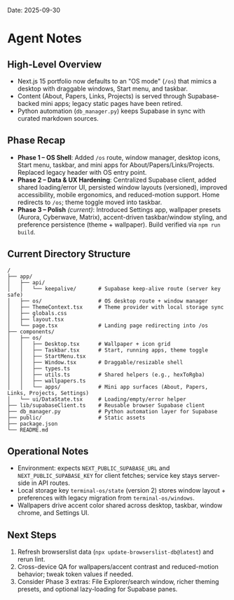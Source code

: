 Date: 2025-09-30

# Agent Notes

## High-Level Overview
- Next.js 15 portfolio now defaults to an "OS mode" (`/os`) that mimics a desktop with draggable windows, Start menu, and taskbar.
- Content (About, Papers, Links, Projects) is served through Supabase-backed mini apps; legacy static pages have been retired.
- Python automation (`db_manager.py`) keeps Supabase in sync with curated markdown sources.

## Phase Recap
- **Phase 1 – OS Shell**: Added `/os` route, window manager, desktop icons, Start menu, taskbar, and mini apps for About/Papers/Links/Projects. Replaced legacy header with OS entry point.
- **Phase 2 – Data & UX Hardening**: Centralized Supabase client, added shared loading/error UI, persisted window layouts (versioned), improved accessibility, mobile ergonomics, and reduced-motion support. Home redirects to `/os`; theme toggle moved into taskbar.
- **Phase 3 – Polish** *(current)*: Introduced Settings app, wallpaper presets (Aurora, Cyberwave, Matrix), accent-driven taskbar/window styling, and preference persistence (theme + wallpaper). Build verified via `npm run build`.

## Current Directory Structure
```
/
├── app/
│   ├── api/
│   │   └── keepalive/       # Supabase keep-alive route (server key safe)
│   ├── os/                  # OS desktop route + window manager
│   ├── ThemeContext.tsx     # Theme provider with local storage sync
│   ├── globals.css
│   ├── layout.tsx
│   └── page.tsx             # Landing page redirecting into /os
├── components/
│   ├── os/
│   │   ├── Desktop.tsx      # Wallpaper + icon grid
│   │   ├── Taskbar.tsx      # Start, running apps, theme toggle
│   │   ├── StartMenu.tsx
│   │   ├── Window.tsx       # Draggable/resizable shell
│   │   ├── types.ts
│   │   ├── utils.ts         # Shared helpers (e.g., hexToRgba)
│   │   ├── wallpapers.ts
│   │   └── apps/            # Mini app surfaces (About, Papers, Links, Projects, Settings)
│   └── ui/DataState.tsx     # Loading/empty/error helper
├── lib/supabaseClient.ts    # Reusable browser Supabase client
├── db_manager.py            # Python automation layer for Supabase
├── public/                  # Static assets
├── package.json
└── README.md
```

## Operational Notes
- Environment: expects `NEXT_PUBLIC_SUPABASE_URL` and `NEXT_PUBLIC_SUPABASE_KEY` for client fetches; service key stays server-side in API routes.
- Local storage key `terminal-os/state` (version 2) stores window layout + preferences with legacy migration from `terminal-os/windows`.
- Wallpapers drive accent color shared across desktop, taskbar, window chrome, and Settings UI.

## Next Steps
1. Refresh browserslist data (`npx update-browserslist-db@latest`) and rerun lint.
2. Cross-device QA for wallpapers/accent contrast and reduced-motion behavior; tweak token values if needed.
3. Consider Phase 3 extras: File Explorer/search window, richer theming presets, and optional lazy-loading for Supabase panes.
